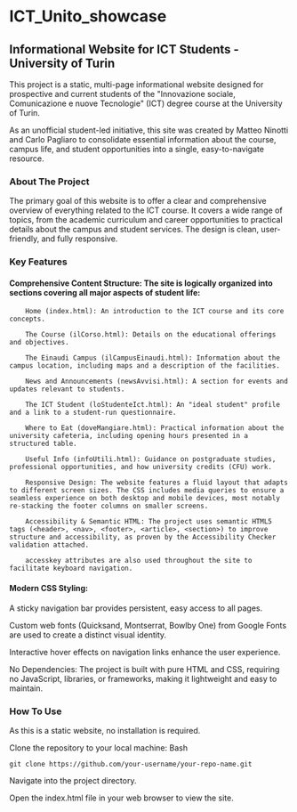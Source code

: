 # ICT_Unito_showcase

## Informational Website for ICT Students - University of Turin

This project is a static, multi-page informational website designed for prospective and current students of the "Innovazione sociale, Comunicazione e nuove Tecnologie" (ICT) degree course at the University of Turin.

As an unofficial student-led initiative, this site was created by Matteo Ninotti and Carlo Pagliaro to consolidate essential information about the course, campus life, and student opportunities into a single, easy-to-navigate resource.

### About The Project

The primary goal of this website is to offer a clear and comprehensive overview of everything related to the ICT course. It covers a wide range of topics, from the academic curriculum and career opportunities to practical details about the campus and student services. The design is clean, user-friendly, and fully responsive.

### Key Features

#### Comprehensive Content Structure: The site is logically organized into sections covering all major aspects of student life:

        Home (index.html): An introduction to the ICT course and its core concepts.

        The Course (ilCorso.html): Details on the educational offerings and objectives.

        The Einaudi Campus (ilCampusEinaudi.html): Information about the campus location, including maps and a description of the facilities.

        News and Announcements (newsAvvisi.html): A section for events and updates relevant to students.

        The ICT Student (loStudenteIct.html): An "ideal student" profile and a link to a student-run questionnaire.

        Where to Eat (doveMangiare.html): Practical information about the university cafeteria, including opening hours presented in a structured table.

        Useful Info (infoUtili.html): Guidance on postgraduate studies, professional opportunities, and how university credits (CFU) work.

        Responsive Design: The website features a fluid layout that adapts to different screen sizes. The CSS includes media queries to ensure a seamless experience on both desktop and mobile devices, most notably re-stacking the footer columns on smaller screens.

        Accessibility & Semantic HTML: The project uses semantic HTML5 tags (<header>, <nav>, <footer>, <article>, <section>) to improve structure and accessibility, as proven by the Accessibility Checker validation attached.

        accesskey attributes are also used throughout the site to facilitate keyboard navigation.

#### Modern CSS Styling:

A sticky navigation bar provides persistent, easy access to all pages.

Custom web fonts (Quicksand, Montserrat, Bowlby One) from Google Fonts are used to create a distinct visual identity.

Interactive hover effects on navigation links enhance the user experience.

No Dependencies: The project is built with pure HTML and CSS, requiring no JavaScript, libraries, or frameworks, making it lightweight and easy to maintain.

### How To Use

As this is a static website, no installation is required.

Clone the repository to your local machine:
Bash

    git clone https://github.com/your-username/your-repo-name.git

Navigate into the project directory.

Open the index.html file in your web browser to view the site.
